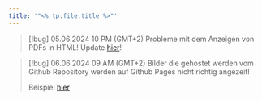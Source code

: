 ```yaml
---
title: '"<% tp.file.title %>"'
---
```

> [!bug] 05.06.2024 10 PM (GMT+2)
> Probleme mit dem Anzeigen von PDFs in HTML!
> Update  [hier](Modul%201.md)!




> [!bug] 06.06.2024 09 AM (GMT+2)
> Bilder die gehostet werden vom Github Repository werden auf Github Pages nicht richtig angezeit!
> 
> Beispiel [hier](Grundkonzepte%20von%20Netzwerken%20beschreiben%20(inkl.%20Lösung).md)


